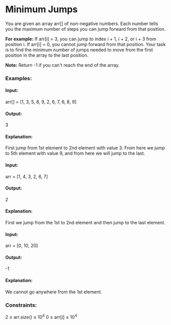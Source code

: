 # Minimum Jumps
You are given an array arr[] of non-negative numbers. Each number tells you the maximum number of steps you can jump forward from that position.

**For example:**
If arr[i] = 3, you can jump to index i + 1, i + 2, or i + 3 from position i.
If arr[i] = 0, you cannot jump forward from that position.
Your task is to find the minimum number of jumps needed to move from the first position in the array to the last position.

**Note:**  Return -1 if you can't reach the end of the array.

### Examples: 
#### Input:
arr[] = [1, 3, 5, 8, 9, 2, 6, 7, 6, 8, 9]
#### Output: 
3 
#### Explanation:
First jump from 1st element to 2nd element with value 3. From here we jump to 5th element with value 9, and from here we will jump to the last. 

#### Input:
arr = [1, 4, 3, 2, 6, 7]
#### Output:
2 
#### Explanation:
First we jump from the 1st to 2nd element and then jump to the last element.

#### Input:
arr = [0, 10, 20]
#### Output:
-1
#### Explanation:
We cannot go anywhere from the 1st element.

### Constraints:
2 ≤ arr.size() ≤ $`10^4`$
0 ≤ arr[i] ≤ $`10^4`$

